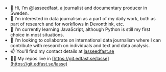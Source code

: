 - 👋 Hi, I’m @lasseedfast, a journalist and documentary producer in Sweden.
- 👀 I’m interested in data journalism as a part of my daily work, both as part of research and for workflows in Devonthink, etc. 
- 🌱 I’m currently learning JavaScript, although Python is still my first choice in most situations.
- 💞️ I’m looking to collaborate on international data journalism where I can contribute with research on individuals and text and data analysis. 
- 📫 You'll find my contact details at [lasseedfast.se](https://lasseedfast.se)
- 👨‍💻 My repos live in [https://git.edfast.se/lasse](https://git.edfast.se/lasse)
